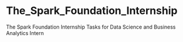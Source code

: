 # The_Spark_Foundation_Internship
The Spark Foundation Internship Tasks for Data Science and Business Analytics Intern
